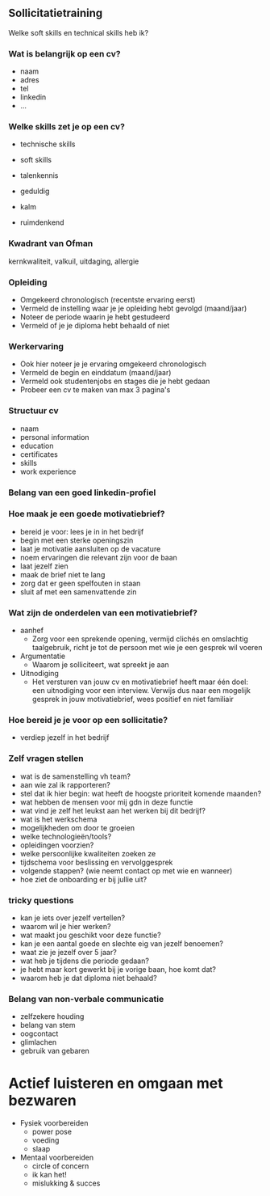 ## Sollicitatietraining

Welke soft skills en technical skills heb ik?

### Wat is belangrijk op een cv?
- naam
- adres
- tel
- linkedin
- ...

### Welke skills zet je op een cv?
- technische skills
- soft skills
- talenkennis

- geduldig
- kalm
- ruimdenkend

### Kwadrant van Ofman

kernkwaliteit, valkuil, uitdaging, allergie

### Opleiding

- Omgekeerd chronologisch (recentste ervaring eerst)
- Vermeld de instelling waar je je opleiding hebt gevolgd (maand/jaar)
- Noteer de periode waarin je hebt gestudeerd
- Vermeld of je je diploma hebt behaald of niet

### Werkervaring

- Ook hier noteer je je ervaring omgekeerd chronologisch
- Vermeld de begin en einddatum (maand/jaar)
- Vermeld ook studentenjobs en stages die je hebt gedaan
- Probeer een cv te maken van max 3 pagina's

### Structuur cv
- naam
- personal information
- education
- certificates
- skills
- work experience

### Belang van een goed linkedin-profiel

### Hoe maak je een goede motivatiebrief?

- bereid je voor: lees je in in het bedrijf
- begin met een sterke openingszin
- laat je motivatie aansluiten op de vacature
- noem ervaringen die relevant zijn voor de baan
- laat jezelf zien
- maak de brief niet te lang
- zorg dat er geen spelfouten in staan
- sluit af met een samenvattende zin

### Wat zijn de onderdelen van een motivatiebrief?
- aanhef
	- Zorg voor een sprekende opening, vermijd clichés en omslachtig taalgebruik, richt je tot de persoon met wie je een gesprek wil voeren
- Argumentatie
	- Waarom je solliciteert, wat spreekt je aan 
- Uitnodiging
	- Het versturen van jouw cv en motivatiebrief heeft maar één doel: een uitnodiging voor een interview. Verwijs dus naar een mogelijk gesprek in jouw motivatiebrief, wees positief en niet familiair

### Hoe bereid je je voor op een sollicitatie?

- verdiep jezelf in het bedrijf

### Zelf vragen stellen

- wat is de samenstelling vh team?
- aan wie zal ik rapporteren?
- stel dat ik hier begin: wat heeft de hoogste prioriteit komende maanden?
- wat hebben de mensen voor mij gdn in deze functie
- wat vind je zelf het leukst aan het werken bij dit bedrijf?
- wat is het werkschema
- mogelijkheden om door te groeien
- welke technologieën/tools?
- opleidingen voorzien?
- welke persoonlijke kwaliteiten zoeken ze
- tijdschema voor beslissing en vervolggesprek
- volgende stappen? (wie neemt contact op met wie en wanneer)
- hoe ziet de onboarding er bij jullie uit?

### tricky questions

- kan je iets over jezelf vertellen?
- waarom wil je hier werken?
- wat maakt jou geschikt voor deze functie?
- kan je een aantal goede en slechte eig van jezelf benoemen?
- waat zie je jezelf over 5 jaar?
- wat heb je tijdens die periode gedaan?
- je hebt maar kort gewerkt bij je vorige baan, hoe komt dat?
- waarom heb je dat diploma niet behaald?

### Belang van non-verbale communicatie

- zelfzekere houding
- belang van stem
- oogcontact
- glimlachen
- gebruik van gebaren

# Actief luisteren en omgaan met bezwaren

- Fysiek voorbereiden
	- power pose
	- voeding
	- slaap
- Mentaal voorbereiden
	- circle of concern
	- ik kan het!
	- mislukking & succes